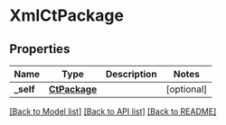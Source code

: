 # XmlCtPackage

## Properties
Name | Type | Description | Notes
------------ | ------------- | ------------- | -------------
**_self** | [**CtPackage**](CtPackage.md) |  | [optional] 

[[Back to Model list]](../README.md#documentation-for-models) [[Back to API list]](../README.md#documentation-for-api-endpoints) [[Back to README]](../README.md)


